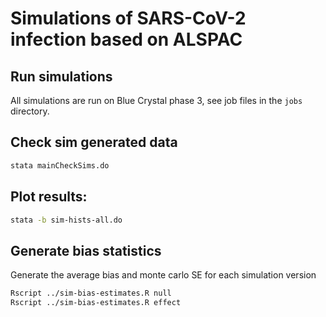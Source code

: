 

# Simulations of SARS-CoV-2 infection based on ALSPAC


## Run simulations

All simulations are run on Blue Crystal phase 3, see job files in the `jobs` directory.



## Check sim generated data

```bash
stata mainCheckSims.do
```


## Plot results:

```bash
stata -b sim-hists-all.do
```



## Generate bias statistics


Generate the average bias and monte carlo SE for each simulation version

```bash
Rscript ../sim-bias-estimates.R null
Rscript ../sim-bias-estimates.R effect
```

